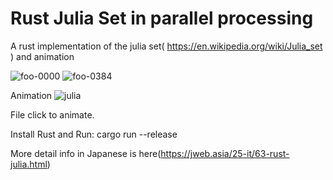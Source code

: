 # Rust Julia Set in parallel processing
A rust implementation of the julia set( https://en.wikipedia.org/wiki/Julia_set ) and animation

![foo-0000](https://user-images.githubusercontent.com/19541582/130339028-0f40e6b0-008f-467f-9ed6-ad16522708d8.png)
![foo-0384](https://user-images.githubusercontent.com/19541582/130339061-b88c0a7e-f67e-4587-9771-9a49021f805a.png)

Animation
![julia](https://user-images.githubusercontent.com/19541582/130339078-ed48fc0f-848b-49fb-bf68-02644e5ff9d5.png)

File click to animate.

Install Rust and Run:
cargo run --release

More detail info in Japanese is here(https://jweb.asia/25-it/63-rust-julia.html)
